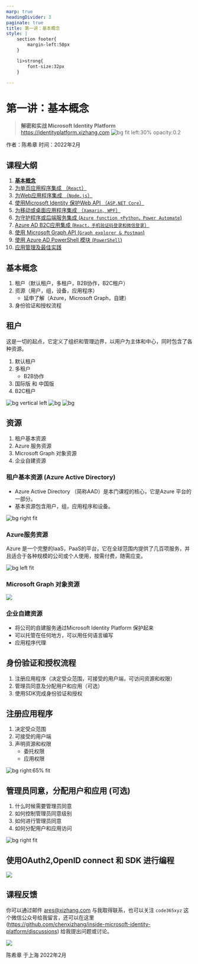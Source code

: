 ```yaml
---
marp: true
headingDivider: 3
paginate: true
title: 第一讲：基本概念
style: |
    section footer{
        margin-left:50px
    }

    li>strong{
        font-size:32px
    }

---
```


# 第一讲：基本概念
> **解密和实战 Microsoft Identity Platform**  https://identityplatform.xizhang.com
![bg fit left:30% opacity:0.2](images/aad.png)


作者：陈希章
时间：2022年2月


## 课程大纲
<!--
footer: '**解密和实战 Microsoft Identity Platform**  https://identityplatform.xizhang.com'
-->

1. **[基本概念](module1-overview.md)**
1. [为单页应用程序集成 （`React`）](module2-spa.md)
1. [为Web应用程序集成 （`Node.js`）](module3-webapp.md)
1. [使用Microsoft Identity 保护Web API （`ASP.NET Core`）](module4-webapi.md)
1. [为移动或桌面应用程序集成 （`Xamarin, WPF`）](module5-desktop-mobile.md)
1. [为守护程序或后端服务集成 (`Azure function +Python，Power Automate`)](module6-deamon-service.md)
1. [Azure AD B2C应用集成 (`React，手机验证码登录和微信登录`） ](module7-b2c.md)
1. [使用 Microsoft Graph API (`Graph explorer & Postman`)](module8-msgraph.md)
1. [使用 Azure AD PowerShell 模块 (`PowerShell`)](module9-powershell.md)
1. [应用管理及最佳实践](module10-bestpractices.md)


## 基本概念

1. 租户（默认租户，多租户，B2B协作，B2C租户）
1. 资源（用户，组，设备，应用程序）
    - 延申了解（Azure，Microsoft Graph，自建）
1. 身份验证和授权流程

## 租户
<!-- 

关于租户的一些限制，请参考 https://docs.microsoft.com/en-us/azure/active-directory/enterprise-users/directory-service-limits-restrictions

租户的价格，请参考 https://azure.microsoft.com/en-us/pricing/details/active-directory/
 -->

这是一切的起点，它定义了组织和管理边界，以用户为主体和中心，同时包含了各种资源。

1. 默认租户
1. 多租户
    - B2B协作
1. 国际版 和 中国版
1. B2C租户


![bg vertical left](https://fakeimg.pl/800x600/0288d1/fff/?text=免费租户&font=noto)
![bg](https://fakeimg.pl/800x600/02669d/fff/?text=增值服务&font=noto)
![bg](https://fakeimg.pl/800x600/67b8e3/fff/?text=按量计费&font=noto)

## 资源
<!-- _footer: '' -->

1. 租户基本资源
1. Azure 服务资源
1. Microsoft Graph 对象资源
1. 企业自建资源


### 租户基本资源 (Azure Active Directory)
<!-- _footer: ' ' -->
- Azure Active Directory （简称AAD）是本门课程的核心，它是Azure 平台的一部分。
- 基本资源包含用户，组，应用程序和设备。

![bg right fit](images/aad-overview.png)

### Azure服务资源
<!-- _footer: ' ' -->
Azure 是一个完整的IaaS，PaaS的平台，它在全球范围内提供了几百项服务，并且适合于各种规模的公司或个人使用，按需付费，随需应变。

![bg left fit](images/azure-resource-scope-levels.png)

### Microsoft Graph 对象资源
<!-- _footer: ' ' -->
![](images/microsoft-graph-dataconnect-connectors-enhance.png)

### 企业自建资源
<!-- 可以想象一下，Microsoft Graph其实就是一系列微软自建的服务，整合进来而已 -->
- 将公司的自建服务通过Microsoft Identity Platform 保护起来
- 可以托管在任何地方，可以用任何语言编写
- 应用程序代理

## 身份验证和授权流程

1. 注册应用程序（决定受众范围，可接受的用户端，可访问资源和权限）
1. 管理员同意及分配用户和应用（可选）
1. 使用SDK完成身份验证和授权

## 注册应用程序
<!-- _footer: '' -->
<!-- 
    如果需要大量注册，则可以用脚本自动化 
    默认是所有人都可以注册，但可以关闭
    演示时可以用demo-开始，后续可以用powershell一次性删除 Get-AzureADApplication | Where-Object {$_.DisplayName -like 'demo-*'} | Remove-AzureADApplication
-->
1. 决定受众范围
1. 可接受的用户端
1. 声明资源和权限
    - 委托权限
    - 应用权限

![bg right:65% fit](images/aad-register-app.png)

## 管理员同意，分配用户和应用 (可选)
<!-- 
应用权限需要管理员同意，部分委托权限也可能需要。
同意了后，用户不会受到提醒。
多租户应用可能需要。 
如果要控制级别，请到：企业应用程序 | 用户设置， 许可和权限 | 用户同意设置
可以在界面上操作，也可以通过一个特殊的地址进行管理员同意
-->
1. 什么时候需要管理员同意
1. 如何控制管理员同意级别
1. 如何进行管理员同意
1. 如何分配用户和应用访问

![bg right fit](images/aad-app-assign-user.png)

## 使用OAuth2,OpenID connect 和 SDK 进行编程
<!-- _footer: '' -->
<!-- 
    注册好应用后，可以看到属性中的端点信息，可以理解Oauth的一些基本知识。但真正开发时大部分都直接用SDK
 -->
![](images/msal-sdk.png)

## 课程反馈

你可以通过邮件 <ares@xizhang.com> 与我取得联系，也可以关注 `code365xyz` 这个微信公众号给我留言，还可以在这里 (<https://github.com/chenxizhang/inside-microsoft-identity-platform/discussions>) 给我提出问题或讨论。

![](images/code365xyz.jpg)


陈希章 于上海
2022年2月